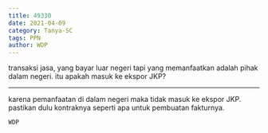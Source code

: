 ```yaml
---
title: 49330
date: 2021-04-09
category: Tanya-SC
tags: PPN
author: WDP
---
```


transaksi jasa, yang bayar luar negeri tapi yang memanfaatkan adalah pihak dalam negeri. itu apakah masuk ke ekspor JKP?

---

karena pemanfaatan di dalam negeri maka tidak masuk ke ekspor JKP. pastikan dulu kontraknya seperti apa untuk pembuatan fakturnya.

`WDP`
